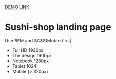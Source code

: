 [DEMO LINK](https://jastler.github.io/sushi-shop/)

# Sushi-shop landing page
Use BEM and SCSS(Mobile first)

- Full HD 1920px
- The design 1600px
- Notebook 1280px
- Tablet 1024
- Mobile (> 320px)
